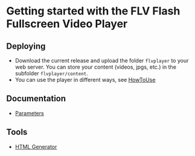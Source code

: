 # Getting started with the FLV Flash Fullscreen Video Player #

## Deploying ##
  * Download the current release and upload the folder `flvplayer` to your web server. You can store your content (videos, jpgs, etc.) in the subfolder `flvplayer/content`.
  * You can use the player in different ways, see [HowToUse](HowToUse.md)

## Documentation ##
  * [Parameters](Parameters.md)

## Tools ##
  * [HTML Generator](http://www.video-flash.de/flv-flash-fullscreen-video-player/html-generator/)